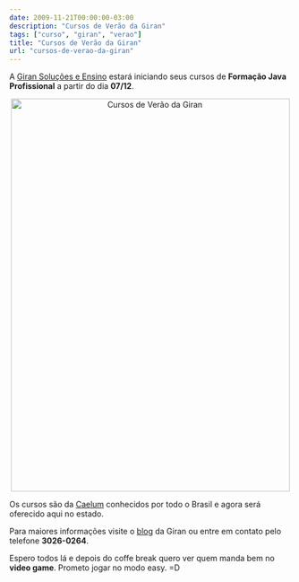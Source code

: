 ```yaml
---
date: 2009-11-21T00:00:00-03:00
description: "Cursos de Verão da Giran"
tags: ["curso", "giran", "verao"]
title: "Cursos de Verão da Giran"
url: "cursos-de-verao-da-giran"
---
```


A <a href="http://giran.com.br" target="blank">Giran Soluções e Ensino</a> estará iniciando seus cursos de **Formação Java Profissional** a partir do dia **07/12**.

<center>
<img src="http://farm8.staticflickr.com/7266/7640974816_38cebe0ca1_b.jpg" alt="Cursos de Verão da Giran" title="Cursos de Verão da Giran" width="498" height="700" />
</center>

Os cursos são da <a href="http://www.caelum.com.br/" target="blank">Caelum</a> conhecidos por todo o Brasil e agora será oferecido aqui no estado.

Para maiores informações visite o <a href="http://blog.giran.com.br/2009/11/cursos-de-verao-da-giran" target="blank">blog</a> da Giran ou entre em contato pelo telefone **3026-0264**.

Espero todos lá e depois do coffe break quero ver quem manda bem no **video game**. Prometo jogar no modo easy. =D
